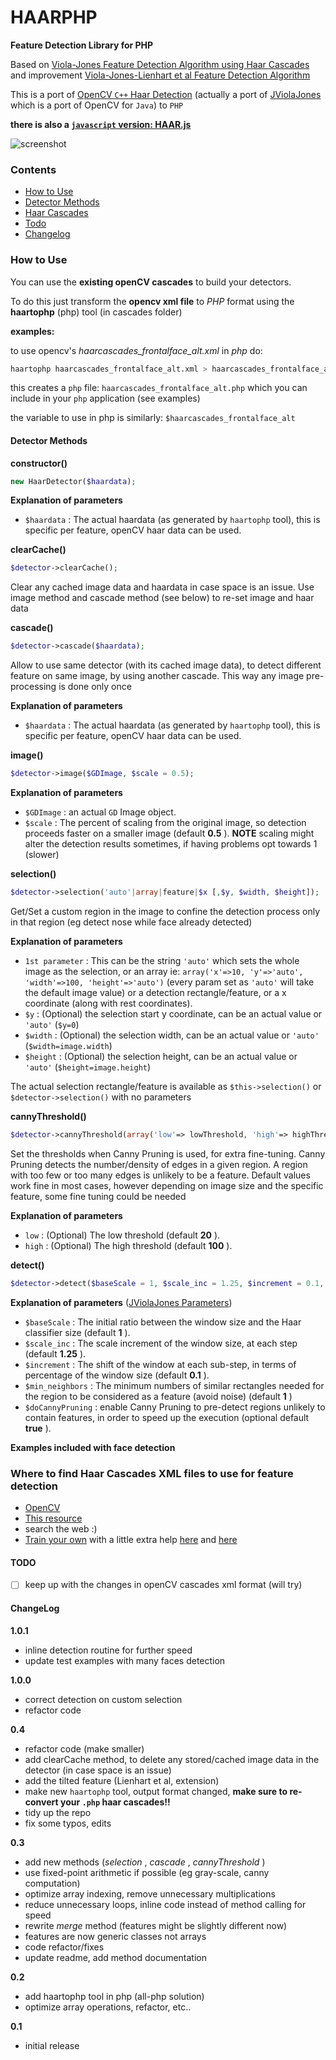 # HAARPHP 


__Feature Detection Library for PHP__

Based on [Viola-Jones Feature Detection Algorithm using Haar Cascades](http://www.cs.cmu.edu/~efros/courses/LBMV07/Papers/viola-cvpr-01.pdf)
and improvement [Viola-Jones-Lienhart et al Feature Detection Algorithm](http://www.multimedia-computing.de/mediawiki//images/5/52/MRL-TR-May02-revised-Dec02.pdf)

This is a port of [OpenCV `C++` Haar Detection](http://opencv.org/) (actually a port of [JViolaJones](http://code.google.com/p/jviolajones/) which is a port of OpenCV for `Java`) to `PHP`


**there is also a [`javascript` version: HAAR.js](https://github.com/foo123/HAAR.js)**


![screenshot](/example-screenshot.png)


### Contents

* [How to Use](#how-to-use)
* [Detector Methods](#detector-methods)
* [Haar Cascades](#where-to-find-haar-cascades-xml-files-to-use-for-feature-detection)
* [Todo](#todo)
* [Changelog](#changelog)


### How to Use
You can use the __existing openCV cascades__  to build your detectors.

To do this just transform the __opencv xml file__ to *PHP* format
using the __haartophp__ (php) tool (in cascades folder)

__examples:__

to use opencv's *haarcascades_frontalface_alt.xml*  in *php* do:

```bash
haartophp haarcascades_frontalface_alt.xml > haarcascades_frontalface_alt.php
```

this creates a `php` file: `haarcascades_frontalface_alt.php`
which you can include in your `php` application (see examples)

the variable to use in php is similarly: `$haarcascades_frontalface_alt`


#### Detector Methods

__constructor()__
```php
new HaarDetector($haardata);
```

__Explanation of parameters__

* `$haardata` : The actual haardata (as generated by `haartophp` tool), this is specific per feature, openCV haar data can be used.



__clearCache()__
```php
$detector->clearCache();
```

Clear any cached image data and haardata in case space is an issue. Use image method and cascade method (see below) to re-set image and haar data



__cascade()__
```php
$detector->cascade($haardata);
```

Allow to use same detector (with its cached image data), to detect different feature on same image, by using another cascade. This way any image pre-processing is done only once

__Explanation of parameters__

* `$haardata` : The actual haardata (as generated by `haartophp` tool), this is specific per feature, openCV haar data can be used.



__image()__
```php
$detector->image($GDImage, $scale = 0.5);
```

__Explanation of parameters__

* `$GDImage` : an actual `GD` Image object.
* `$scale` : The percent of scaling from the original image, so detection proceeds faster on a smaller image (default __0.5__ ). __NOTE__ scaling might alter the detection results sometimes, if having problems opt towards 1 (slower)



__selection()__
```php
$detector->selection('auto'|array|feature|$x [,$y, $width, $height]);
```

Get/Set a custom region in the image to confine the detection process only in that region (eg detect nose while face already detected)

__Explanation of parameters__

* `1st parameter` : This can be the string `'auto'` which sets the whole image as the selection, or an array ie: `array('x'=>10, 'y'=>'auto', 'width'=>100, 'height'=>'auto')` (every param set as `'auto'` will take the default image value) or a detection rectangle/feature, or a x coordinate (along with rest coordinates).
* `$y` : (Optional) the selection start y coordinate, can be an actual value or `'auto'` (`$y=0`)
* `$width` : (Optional) the selection width, can be an actual value or `'auto'` (`$width=image.width`)
* `$height` : (Optional) the selection height, can be an actual value or `'auto'` (`$height=image.height`)

The actual selection rectangle/feature is available as `$this->selection()` or `$detector->selection()` with no parameters



__cannyThreshold()__
```php
$detector->cannyThreshold(array('low'=> lowThreshold, 'high'=> highThreshold));
```

Set the thresholds when Canny Pruning is used, for extra fine-tuning. 
Canny Pruning detects the number/density of edges in a given region. A region with too few or too many edges is unlikely to be a feature. 
Default values work fine in most cases, however depending on image size and the specific feature, some fine tuning could be needed

__Explanation of parameters__

* `low` : (Optional) The low threshold (default __20__ ).
* `high` : (Optional) The high threshold (default __100__ ).




__detect()__
```php
$detector->detect($baseScale = 1, $scale_inc = 1.25, $increment = 0.1, $min_neighbors = 1 , $doCannyPruning = true);
```

__Explanation of parameters__ ([JViolaJones Parameters](http://code.google.com/p/jviolajones/wiki/Parameters))

* `$baseScale` : The initial ratio between the window size and the Haar classifier size (default __1__ ).
* `$scale_inc` : The scale increment of the window size, at each step (default __1.25__ ).
* `$increment` : The shift of the window at each sub-step, in terms of percentage of the window size (default __0.1__ ).
* `$min_neighbors` : The minimum numbers of similar rectangles needed for the region to be considered as a feature (avoid noise) (default __1__ )
* `$doCannyPruning` : enable Canny Pruning to pre-detect regions unlikely to contain features, in order to speed up the execution (optional default __true__ ). 


__Examples included with face detection__



### Where to find Haar Cascades XML files to use for feature detection

* [OpenCV](http://opencv.org/)
* [This resource](http://alereimondo.no-ip.org/OpenCV/34)
* search the web :)
* [Train your own](http://docs.opencv.org/doc/user_guide/ug_traincascade.html) with a little extra help [here](http://note.sonots.com/SciSoftware/haartraining.html) and [here](http://coding-robin.de/2013/07/22/train-your-own-opencv-haar-classifier.html)


#### TODO

- [ ] keep up with the changes in openCV cascades xml format (will try)


#### ChangeLog

__1.0.1__
* inline detection routine for further speed
* update test examples with many faces detection

__1.0.0__
* correct detection on custom selection
* refactor code

__0.4__
* refactor code (make smaller)
* add clearCache method, to delete any stored/cached image data in the detector (in case space is an issue)
* add the tilted feature (Lienhart et al, extension)
* make new `haartophp` tool, output format changed, __make sure to re-convert your `.php` haar cascades!!__
* tidy up the repo
* fix some typos, edits


__0.3__
* add new methods (_selection_ , _cascade_ , _cannyThreshold_ )
* use fixed-point arithmetic if possible (eg gray-scale, canny computation)
* optimize array indexing, remove unnecessary multiplications
* reduce unnecessary loops, inline code instead of method calling for speed
* rewrite _merge_ method (features might be slightly different now)
* features are now generic classes not arrays
* code refactor/fixes
* update readme, add method documentation


__0.2__
* add haartophp tool in php (all-php solution)
* optimize array operations, refactor, etc..


__0.1__
* initial release
